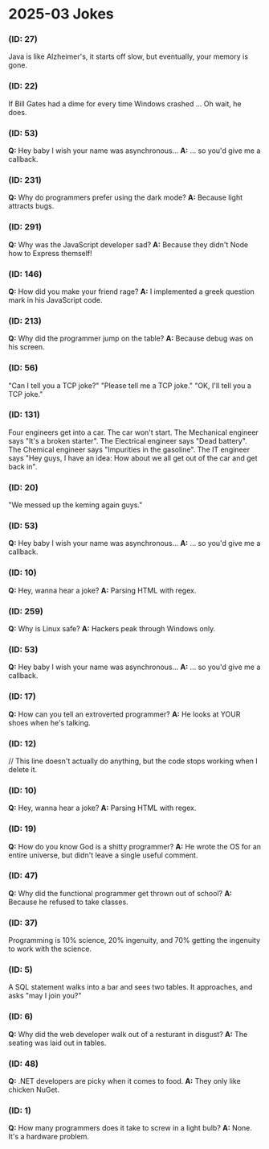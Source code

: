 # 2025-03 Jokes


###  (ID: 27)
Java is like Alzheimer's, it starts off slow, but eventually, your memory is gone.

###  (ID: 22)
If Bill Gates had a dime for every time Windows crashed ... Oh wait, he does.

###  (ID: 53)
**Q:** Hey baby I wish your name was asynchronous...
**A:** ... so you'd give me a callback.

###  (ID: 231)
**Q:** Why do programmers prefer using the dark mode?
**A:** Because light attracts bugs.

###  (ID: 291)
**Q:** Why was the JavaScript developer sad?
**A:** Because they didn't Node how to Express themself!

###  (ID: 146)
**Q:** How did you make your friend rage?
**A:** I implemented a greek question mark in his JavaScript code.

###  (ID: 213)
**Q:** Why did the programmer jump on the table?
**A:** Because debug was on his screen.

###  (ID: 56)
"Can I tell you a TCP joke?"
"Please tell me a TCP joke."
"OK, I'll tell you a TCP joke."

###  (ID: 131)
Four engineers get into a car. The car won't start.
The Mechanical engineer says "It's a broken starter".
The Electrical engineer says "Dead battery".
The Chemical engineer says "Impurities in the gasoline".
The IT engineer says "Hey guys, I have an idea: How about we all get out of the car and get back in".

###  (ID: 20)
"We messed up the keming again guys."

###  (ID: 53)
**Q:** Hey baby I wish your name was asynchronous...
**A:** ... so you'd give me a callback.

###  (ID: 10)
**Q:** Hey, wanna hear a joke?
**A:** Parsing HTML with regex.

###  (ID: 259)
**Q:** Why is Linux safe?
**A:** Hackers peak through Windows only.

###  (ID: 53)
**Q:** Hey baby I wish your name was asynchronous...
**A:** ... so you'd give me a callback.

###  (ID: 17)
**Q:** How can you tell an extroverted programmer?
**A:** He looks at YOUR shoes when he's talking.

###  (ID: 12)
// This line doesn't actually do anything, but the code stops working when I delete it.

###  (ID: 10)
**Q:** Hey, wanna hear a joke?
**A:** Parsing HTML with regex.

###  (ID: 19)
**Q:** How do you know God is a shitty programmer?
**A:** He wrote the OS for an entire universe, but didn't leave a single useful comment.

###  (ID: 47)
**Q:** Why did the functional programmer get thrown out of school?
**A:** Because he refused to take classes.

###  (ID: 37)
Programming is 10% science, 20% ingenuity, and 70% getting the ingenuity to work with the science.

###  (ID: 5)
A SQL statement walks into a bar and sees two tables.
It approaches, and asks "may I join you?"

###  (ID: 6)
**Q:** Why did the web developer walk out of a resturant in disgust?
**A:** The seating was laid out in tables.

###  (ID: 48)
**Q:** .NET developers are picky when it comes to food.
**A:** They only like chicken NuGet.

###  (ID: 1)
**Q:** How many programmers does it take to screw in a light bulb?
**A:** None. It's a hardware problem.
